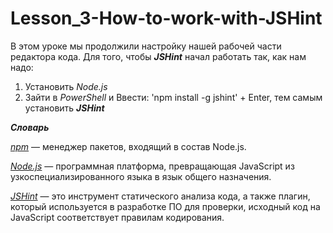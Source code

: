 # Lesson_3-How-to-work-with-JSHint

В этом уроке мы продолжили настройку нашей рабочей части редактора кода. Для того, чтобы _**JSHint**_ начал работать так, как нам надо: 
1) Установить *Node.js* 
2) Зайти в *PowerShell* и Ввести: 'npm install -g jshint' + Enter, тем самым установить _**JSHint**_

_**Словарь**_

[*npm*](https://www.npmjs.com/package/nmp) — менеджер пакетов, входящий в состав Node.js.

[*Node.js*](https://nodejs.org/) — программная платформа, превращающая JavaScript из узкоспециализированного языка в язык общего назначения.

[*JSHint*](https://jshint.com/) — это инструмент  статического анализа кода, а также плагин, который используется в разработке ПО  для проверки, исходный код на JavaScript  соответствует правилам кодирования.
